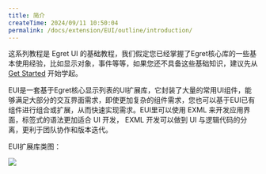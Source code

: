 ```yaml
---
title: 简介
createTime: 2024/09/11 10:50:04
permalink: /docs/extension/EUI/outline/introduction/
---
```

这系列教程是 Egret UI 的基础教程，我们假定您已经掌握了Egret核心库的一些基本使用经验，比如显示对象，事件等等，如果您还不具备这些基础知识，建议先从 [Get Started](../../../../Engine2D/getStarted/helloWorld/README.md) 开始学起。

EUI是一套基于Egret核心显示列表的UI扩展库，它封装了大量的常用UI组件，能够满足大部分的交互界面需求，即使更加复杂的组件需求，您也可以基于EUI已有组件进行组合或扩展，从而快速实现需求。EUI里可以使用 EXML 来开发应用界面，标签式的语法更加适合 UI 开发， EXML 开发可以做到 UI 与逻辑代码的分离，更利于团队协作和版本迭代。

EUI扩展库类图：

![](560200b50f195.png)

